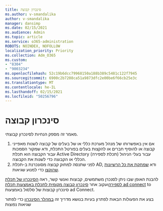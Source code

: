 ```yaml
---
title: סינכרון קבוצה
ms.author: v-smandalika
author: v-smandalika
manager: dansimp
ms.date: 02/15/2021
ms.audience: Admin
ms.topic: article
ms.service: o365-administration
ROBOTS: NOINDEX, NOFOLLOW
localization_priority: Priority
ms.collection: Adm_O365
ms.custom:
- "8304"
- "9003234"
ms.openlocfilehash: 52c19b6dcc79968150a188b389c5481c122f7945
ms.sourcegitcommit: 6900c2b7208ca51a9873dfc2e00be6f66cb25e3c
ms.translationtype: MT
ms.contentlocale: he-IL
ms.lasthandoff: 02/15/2021
ms.locfileid: "50256796"
---
```

# <a name="group-sync"></a>סינכרון קבוצה

מאמר זה מספק הנחיות לסינכרון קבוצתי.

1. אם אין באפשרותו של מנהל מערכת כללי או של בעלים של קבוצה לשנות מאפייני קבוצה או להוסיף חברים או להקצות בעלים בפורטל התכלת, ודא שמקור הסמכות עבור הקבוצה הוא תכלת Active Directory (תכלת לספירה) עבור בעלי הניהול הכללי או הקבוצה כדי לשנות את הקבוצה.
2. לפני שתנסה למחוק קבוצה מסונכרנת ב-תכלת AD, ודא [שמחקת את כל הרשיונות שהוקצו](https://docs.microsoft.com/azure/active-directory/enterprise-users/licensing-group-advanced) כדי למנוע שגיאות.

להבנת האופן שבו ניתן לסנכרן משתמשים, קבוצות ואנשי קשר, ראה [הסינכרון של תכלת לספירה](https://docs.microsoft.com/azure/active-directory/hybrid/concept-azure-ad-connect-sync-user-and-contacts)ועקוב אחר [סינכרון קבוצה מקומית לתכלת באמצעות תכלת ad connect](https://docs.microsoft.com/azure/active-directory/hybrid/whatis-hybrid-identity?WT.mc_id=Portal-Microsoft_Azure_Support) to סינכרון קבוצות של סלסול באמצעות ad Connect.

בצע את הפעולות הבאות לפתרון בעיות בנושא מדריך זה [במהלך הסינכרון](https://docs.microsoft.com/azure/active-directory/hybrid/tshoot-connect-sync-errors) כדי לפתור שגיאות נפוצות

